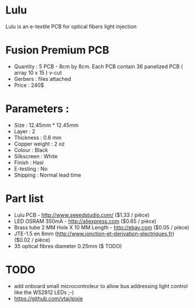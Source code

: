 Lulu
=========

Lulu is an e-textile PCB for optical fibers light injection

# Fusion Premium PCB
 - Quantity : 5 PCB - 8cm by 8cm. Each PCB contain 36 panelized PCB ( array 10 x 15 ) v-cut
 - Gerbers : files attached
 - Price : 240$

# Parameters :
 - Size : 12.45mm * 12.45mm
 - Layer : 2
 - Thickness : 0.6 mm
 - Copper weight : 2 oz
 - Colour : Black
 - Silkscreen : White
 - Finish : Hasl
 - E-testing : No
 - Shipping : Normal lead time

# Part list
 - Lulu PCB  - http://www.seeedstudio.com/ ($1.33 / pièce)
 - LED OSRAM 350mA - http://aliexpress.com ($0.65 / pièce)
 - Brass tube 2 MM Hole X 10 MM Length - http://ebay.com  ($0.05 / pièce)
 - JTE-1.5 en 8mm (http://www.jonction-et-derivation-electriques.fr) ($0.02 / pièce)
 - 35 optical fibres diameter 0.25mm ($ TODO)

# TODO
 - add onboard small microcontroleur to allow bus addressing light control like the WS2812 LEDs ;-)
 - https://github.com/ytai/pixie
